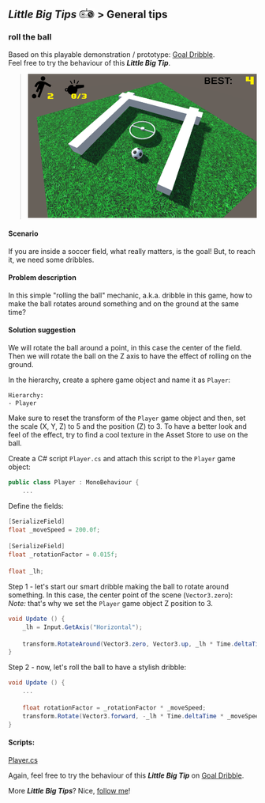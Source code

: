 ## _**Little Big Tips**_ ![Joystick](https://raw.githubusercontent.com/alissin/alissin.github.io/master/images/joystick.png) > General tips

### roll the ball

Based on this playable demonstration / prototype: [Goal Dribble](https://simmer.io/@alissin/goal-dribble).<br/>
Feel free to try the behaviour of this _**Little Big Tip**_.

> ![Goal Dribble](https://raw.githubusercontent.com/alissin/alissin.github.io/master/demonstration-projects/goal-dribble.png)

#### Scenario
If you are inside a soccer field, what really matters, is the goal! But, to reach it, we need some dribbles.

#### Problem description
In this simple "rolling the ball" mechanic, a.k.a. dribble in this game, how to make the ball rotates around something and on the ground at the same time?

#### Solution suggestion
We will rotate the ball around a point, in this case the center of the field. Then we will rotate the ball on the Z axis to have the effect of rolling on the ground.

In the hierarchy, create a sphere game object and name it as `Player`:

```
Hierarchy:
- Player
```

Make sure to reset the transform of the `Player` game object and then, set the scale (X, Y, Z) to 5 and the position (Z) to 3. To have a better look and feel of the effect, try to find a cool texture in the Asset Store to use on the ball.

Create a C# script `Player.cs` and attach this script to the `Player` game object:

```csharp
public class Player : MonoBehaviour {
    ...
```

Define the fields:

```csharp
[SerializeField]
float _moveSpeed = 200.0f;

[SerializeField]
float _rotationFactor = 0.015f;

float _lh;
```

Step 1 - let's start our smart dribble making the ball to rotate around something. In this case, the center point of the scene (`Vector3.zero`):<br/>
_Note:_ that's why we set the `Player` game object Z position to 3.

```csharp
void Update () {
    _lh = Input.GetAxis("Horizontal");

    transform.RotateAround(Vector3.zero, Vector3.up, _lh * Time.deltaTime * _moveSpeed);
}
```

Step 2 - now, let's roll the ball to have a stylish dribble:

```csharp
void Update () {
    ...

    float rotationFactor = _rotationFactor * _moveSpeed;
    transform.Rotate(Vector3.forward, -_lh * Time.deltaTime * _moveSpeed * rotationFactor);
}
```

#### Scripts:
[Player.cs](./Player.cs)

Again, feel free to try the behaviour of this _**Little Big Tip**_ on [Goal Dribble](https://simmer.io/@alissin/goal-dribble).

More _**Little Big Tips**_? Nice, [follow me](https://github.com/alissin/little-big-tips)!